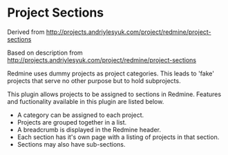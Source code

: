 Project Sections
===============

Derived from http://projects.andriylesyuk.com/project/redmine/project-sections

Based on description from http://projects.andriylesyuk.com/project/redmine/project-sections

Redmine uses dummy projects as project categories. This leads to 'fake' projects that serve no other purpose but to hold subprojects.

This plugin allows projects to be assigned to sections in Redmine. Features and fuctionality available in this plugin are listed below.
* A category can be assigned to each project.
* Projects are grouped together in a list.
* A breadcrumb is displayed in the Redmine header.
* Each section has it's own page with a listing of projects in that section.
* Sections may also have sub-sections.
